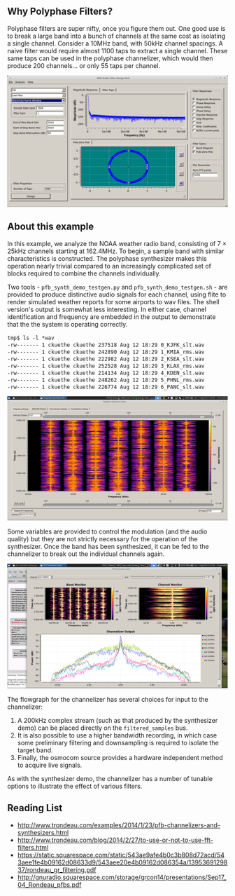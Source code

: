 Why Polyphase Filters?
----------------------

Polyphase filters are super nifty, once you figure them out. One good use is to break a large band into a bunch of channels at the same cost as isolating a single channel. Consider a 10MHz band, with 50kHz channel spacings. A naive filter would require almost 1100 taps to extract a single channel. These same taps can be used in the polyphase channelizer, which would then produce 200 channels... or only 55 taps per channel.


<img src="filter_design.png">

About this example
------------------

In this example, we analyze the NOAA weather radio band, consisting of 7 &times; 25kHz channels starting at 162.4MHz. To begin, a sample band with similar characteristics is constructed. The polyphase synthesizer makes this operation nearly trivial compared to an increasingly complicated set of blocks required to combine the channels individually.

Two tools - `pfb_synth_demo_testgen.py` and `pfb_synth_demo_testgen.sh` - are provided to produce distinctive audio signals for each channel, using flite to render simulated weather reports for some airports to wav files. The shell version's output is somewhat less interesting. In either case, channel identification and frequency are embedded in the output to demonstrate that the the system is operating correctly.

    tmp$ ls -l *wav
    -rw------- 1 ckuethe ckuethe 237518 Aug 12 18:29 0_KJFK_slt.wav
    -rw------- 1 ckuethe ckuethe 242890 Aug 12 18:29 1_KMIA_rms.wav
    -rw------- 1 ckuethe ckuethe 222982 Aug 12 18:29 2_KSEA_slt.wav
    -rw------- 1 ckuethe ckuethe 252528 Aug 12 18:29 3_KLAX_rms.wav
    -rw------- 1 ckuethe ckuethe 214134 Aug 12 18:29 4_KDEN_slt.wav
    -rw------- 1 ckuethe ckuethe 248262 Aug 12 18:29 5_PHNL_rms.wav
    -rw------- 1 ckuethe ckuethe 226774 Aug 12 18:29 6_PANC_slt.wav


<img src="synthesizer_gui.png">

Some variables are provided to control the modulation (and the audio quality) but they are not strictly necessary for the operation of the synthesizer. Once the band has been synthesized, it can be fed to the channelizer to break out the individual channels again.

<img src="channelizer_gui.png">

The flowgraph for the channelizer has several choices for input to the channelizer:

1. A 200kHz complex stream (such as that produced by the synthesizer demo) can be placed directly on the `filtered_samples` bus.
1. It is also possible to use a higher bandwidth recording, in which case some preliminary filtering and downsampling is required to isolate the target band.
1. Finally, the osmocom source provides a hardware independent method to acquire live signals.

As with the synthesizer demo, the channelizer has a number of tunable options to illustrate the effect of various filters.

Reading List
------------
* http://www.trondeau.com/examples/2014/1/23/pfb-channelizers-and-synthesizers.html
* http://www.trondeau.com/blog/2014/2/27/to-use-or-not-to-use-fft-filters.html
* https://static.squarespace.com/static/543ae9afe4b0c3b808d72acd/543aee1fe4b09162d08633d9/543aee20e4b09162d086354a/1395369129837/rondeau_gr_filtering.pdf
* http://gnuradio.squarespace.com/storage/grcon14/presentations/Sep17_04_Rondeau_pfbs.pdf